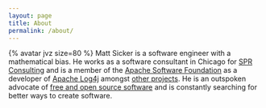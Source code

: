 ```yaml
---
layout: page
title: About
permalink: /about/
---
```


{% avatar jvz size=80 %}
Matt Sicker is a software engineer with a mathematical bias. He works as a
software consultant in Chicago for [SPR Consulting][spr] and is a member of the
[Apache Software Foundation][asf] as a developer of [Apache Log4j][log4j]
amongst [other projects][gh]. He is an outspoken advocate of
[free and open source software][foss] and is constantly searching for better
ways to create software.

[log4j]: https://logging.apache.org/log4j/2.x/
[gh]: https://github.com/jvz
[spr]: http://spr.com/
[foss]: https://www.gnu.org/philosophy/free-sw.en.html
[asf]: https://www.apache.org/
